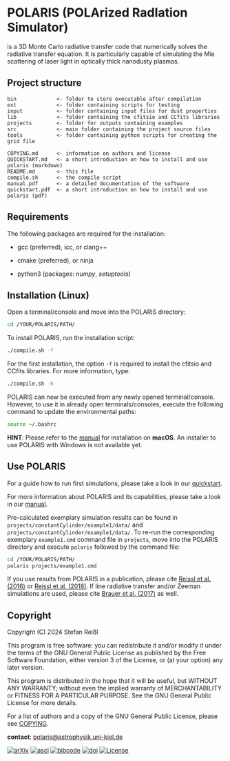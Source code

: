 # POLARIS (POLArized RadIation Simulator)

is a 3D Monte Carlo radiative transfer code that numerically solves the radiative transfer equation. It is particularly capable of simulating the Mie scattering of laser light in optically thick nanodusty plasmas.

## Project structure

```
bin             <- folder to store executable after compilation
ext             <- folder containing scripts for testing
input           <- folder containing input files for dust properties
lib             <- folder containing the cfitsio and CCfits libraries
projects        <- folder for outputs containing examples
src             <- main folder containing the project source files
tools           <- folder containing python scripts for creating the grid file

COPYING.md      <- information on authors and license
QUICKSTART.md   <- a short introduction on how to install and use polaris (markdown)
README.md       <- this file
compile.sh      <- the compile script
manual.pdf      <- a detailed documentation of the software
quickstart.pdf  <- a short introduction on how to install and use polaris (pdf)

```

## Requirements

The following packages are required for the installation:

- gcc (preferred), icc, or clang++

- cmake (preferred), or ninja

- python3 (packages: *numpy*, *setuptools*)


## Installation (Linux)

Open a terminal/console and move into the POLARIS directory:
```bash
cd /YOUR/POLARIS/PATH/
```

To install POLARIS, run the installation script:
```bash
./compile.sh -f
```
For the first installation, the option `-f` is required to install the cfitsio and CCfits libraries.
For more information, type:
```bash
./compile.sh -h
```
POLARIS can now be executed from any newly opened terminal/console.
However, to use it in already open terminals/consoles, execute the following command to update the environmental paths:
```bash
source ~/.bashrc
```

**HINT**: Please refer to the [manual](manual.pdf) for installation on **macOS**. An installer to use POLARIS with Windows is not available yet.


## Use POLARIS

For a guide how to run first simulations, please take a look in our [quickstart](quickstart.pdf).

For more information about POLARIS and its capabilities, please take a look in our [manual](manual.pdf).

Pre-calculated exemplary simulation results can be found in `projects/constantCylinder/example1/data/` and `projects/constantCylinder/example1/data/`. To re-run the corresponding exemplary `example1.cmd` command file in `projects`, move into the POLARIS directory and execute `polaris` followed by the command file:
```bash
cd /YOUR/POLARIS/PATH/
polaris projects/example1.cmd
```

If you use results from POLARIS in a publication, please cite [Reissl et al. (2016)](https://ui.adsabs.harvard.edu/abs/2016A%26A...593A..87R) or [Reissl et al. (2018)](https://ui.adsabs.harvard.edu/abs/2018ascl.soft07001R).
If line radiative transfer and/or Zeeman simulations are used, please cite [Brauer et al. (2017)](https://ui.adsabs.harvard.edu/abs/2017A%26A...601A..90B) as well.

## Copyright

Copyright (C) 2024  Stefan Reißl

This program is free software: you can redistribute it and/or modify
it under the terms of the GNU General Public License as published by
the Free Software Foundation, either version 3 of the License, or
(at your option) any later version.

This program is distributed in the hope that it will be useful,
but WITHOUT ANY WARRANTY; without even the implied warranty of
MERCHANTABILITY or FITNESS FOR A PARTICULAR PURPOSE.  See the
GNU General Public License for more details.

For a list of authors and a copy of the GNU General Public License, please see [COPYING](COPYING.md).

**contact**: polaris@astrophysik.uni-kiel.de

[![arXiv](https://img.shields.io/badge/arXiv-1604.05305-b31b1b)](https://arxiv.org/abs/1604.05305)
[![ascl](https://img.shields.io/badge/ascl-1807.001-262255)](https://ascl.net/1807.001)
[![bibcode](https://img.shields.io/badge/bibcode-2016A%26A...593A..87R-1c459b)](https://ui.adsabs.harvard.edu/abs/2016A&A...593A..87R)
[![doi](https://img.shields.io/badge/doi-10.1051%2F0004--6361%2F201424930-fab70c)](https://doi.org/10.1051/0004-6361/201424930)
[![License](https://img.shields.io/badge/License-GPLv3-blue)](https://www.gnu.org/licenses/gpl-3.0)
